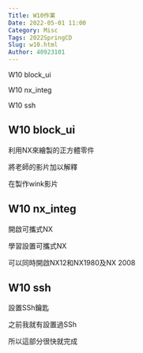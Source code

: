 ```yaml
---
Title: W10作業
Date: 2022-05-01 11:00
Category: Misc
Tags: 2022SpringCD
Slug: w10.html
Author: 40923101
---
```


W10 block_ui

W10 nx_integ

W10 ssh

<!-- PELICAN_END_SUMMARY -->

W10 block_ui
----

利用NX來繪製的正方體零件

將老師的影片加以解釋

在製作wink影片


W10 nx_integ
----

開啟可攜式NX

學習設置可攜式NX

可以同時開啟NX12和NX1980及NX 2008


W10 ssh
----

設置SSh鑰匙

之前我就有設置過SSh

所以這部分很快就完成


